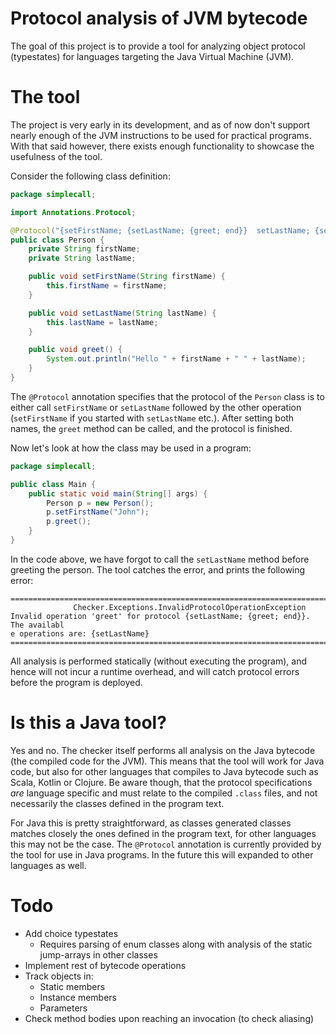 # Protocol analysis of JVM bytecode

The goal of this project is to provide a tool for analyzing object protocol (typestates) for languages targeting the 
Java Virtual Machine (JVM). 

# The tool
The project is very early in its development, and as of now don't support nearly enough of the JVM instructions to be 
used for practical programs. With that said however, there exists enough functionality to showcase the usefulness of 
the tool.

Consider the following class definition:

```java
package simplecall;

import Annotations.Protocol;

@Protocol("{setFirstName; {setLastName; {greet; end}}  setLastName; {setFirstName; {greet; end}}}")
public class Person {
    private String firstName;
    private String lastName;

    public void setFirstName(String firstName) {
        this.firstName = firstName;
    }

    public void setLastName(String lastName) {
        this.lastName = lastName;
    }

    public void greet() {
        System.out.println("Hello " + firstName + " " + lastName);
    }
}
```

The `@Protocol` annotation specifies that the protocol of the `Person` class is to either call `setFirstName` or `setLastName` followed 
by the other operation (`setFirstName` if you started with `setLastName` etc.). After setting both names, the `greet` 
method can be called, and the protocol is finished.

Now let's look at how the class may be used in a program:

```java
package simplecall;

public class Main {
    public static void main(String[] args) {
        Person p = new Person();
        p.setFirstName("John");
        p.greet();
    }
}
```

In the code above, we have forgot to call the `setLastName` method before greeting the person. The tool catches the error, 
and prints the following error:

```
================================================================================
              Checker.Exceptions.InvalidProtocolOperationException              
Invalid operation 'greet' for protocol {setLastName; {greet; end}}. The availabl
e operations are: {setLastName}
================================================================================
```

All analysis is performed statically (without executing the program), and hence will not incur a runtime overhead, and 
will catch protocol errors before the program is deployed.

# Is this a Java tool?

Yes and no. The checker itself performs all analysis on the Java bytecode (the compiled code for the JVM). This means 
that the tool will work for Java code, but also for other languages that compiles to Java bytecode such as Scala, Kotlin
or Clojure. Be aware though, that the protocol specifications _are_ language specific and must relate to the compiled 
`.class` files, and not necessarily the classes defined in the program text. 

For Java this is pretty straightforward, as classes generated classes matches closely the ones defined in the program 
text, for other languages this may not be the case. The `@Protocol` annotation is currently provided by the tool for use
in Java programs. In the future this will expanded to other languages as well.


# Todo
* Add choice typestates
    * Requires parsing of enum classes along with analysis of the static jump-arrays in other classes
* Implement rest of bytecode operations
* Track objects in:
    * Static members
    * Instance members
    * Parameters
* Check method bodies upon reaching an invocation (to check aliasing)
